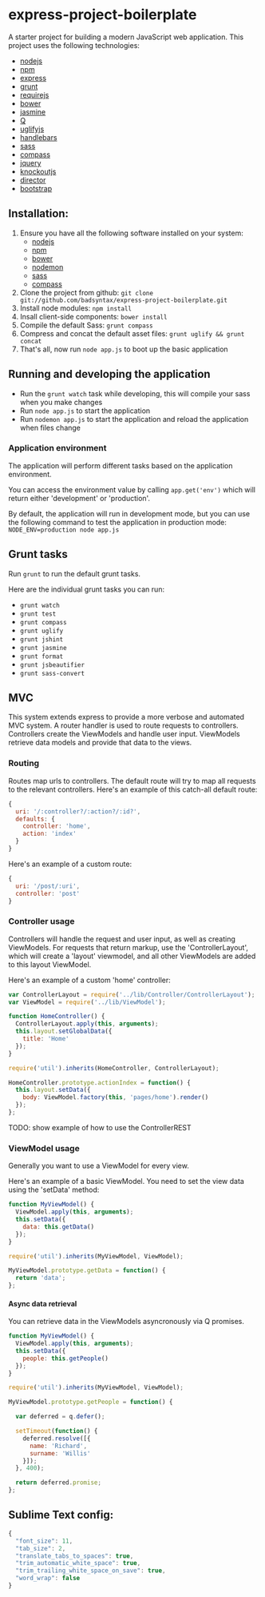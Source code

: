 # express-project-boilerplate

A starter project for building a modern JavaScript web application. This project uses the following technologies:

* [nodejs](http://nodejs.org/)
* [npm](https://npmjs.org/)
* [express](http://expressjs.com/)
* [grunt](http://gruntjs.com/)
* [requirejs](http://requirejs.org/)
* [bower](http://bower.io/)
* [jasmine](http://pivotal.github.io/jasmine/)
* [Q](http://documentup.com/kriskowal/q)
* [uglifyjs](https://github.com/mishoo/UglifyJS)
* [handlebars](http://handlebarsjs.com/)
* [sass](http://sass-lang.com/)
* [compass](http://compass-style.org/)
* [jquery](http://jquery.com/)
* [knockoutjs](http://knockoutjs.com/)
* [director](https://github.com/flatiron/director)
* [bootstrap](http://twitter.github.io/bootstrap/)

## Installation:

1. Ensure you have all the following software installed on your system:
    * [nodejs](http://nodejs.org/)
    * [npm](https://npmjs.org/)
    * [bower](http://bower.io/)
    * [nodemon](https://github.com/remy/nodemon)
    * [sass](http://sass-lang.com/)
    * [compass](http://compass-style.org/)
2. Clone the project from github: `git clone git://github.com/badsyntax/express-project-boilerplate.git`
3. Install node modules: `npm install`
4. Insall client-side components: `bower install`
5. Compile the default Sass: `grunt compass`
6. Compress and concat the default asset files: `grunt uglify && grunt concat`
7. That's all, now run `node app.js` to boot up the basic application

## Running and developing the application

* Run the `grunt watch` task while developing, this will compile your sass when you make changes
* Run `node app.js` to start the application
* Run `nodemon app.js` to start the application and reload the application when files change

### Application environment

The application will perform different tasks based on the application environment.

You can access the environment value by calling `app.get('env')` which will return either
'development' or 'production'.

By default, the application will run in development mode, but you can use the following command to test the application
in production mode: `NODE_ENV=production node app.js`

## Grunt tasks

Run `grunt` to run the default grunt tasks.

Here are the individual grunt tasks you can run:

* `grunt watch`
* `grunt test`
* `grunt compass`
* `grunt uglify`
* `grunt jshint`
* `grunt jasmine`
* `grunt format`
* `grunt jsbeautifier`
* `grunt sass-convert`

## MVC

This system extends express to provide a more verbose and automated MVC system. A router handler is used to
route requests to controllers. Controllers create the ViewModels and handle user input. ViewModels retrieve data
models and provide that data to the views.

### Routing

Routes map urls to controllers. The default route will try to map all requests to the relevant controllers.
Here's an example of this catch-all default route:

```javascript
{
  uri: '/:controller?/:action?/:id?',
  defaults: {
    controller: 'home',
    action: 'index'
  }
}
```

Here's an example of a custom route:

```javascript
{
  uri: '/post/:uri',
  controller: 'post'
}
````

### Controller usage

Controllers will handle the request and user input, as well as creating ViewModels. For requests that return markup,
use the 'ControllerLayout', which will create a 'layout' viewmodel, and all other ViewModels are added to this
layout ViewModel.

Here's an example of a custom 'home' controller:

```javascript
var ControllerLayout = require('../lib/Controller/ControllerLayout');
var ViewModel = require('../lib/ViewModel');

function HomeController() {
  ControllerLayout.apply(this, arguments);
  this.layout.setGlobalData({
    title: 'Home'
  });
}

require('util').inherits(HomeController, ControllerLayout);

HomeController.prototype.actionIndex = function() {
  this.layout.setData({
    body: ViewModel.factory(this, 'pages/home').render()
  });
};
````

TODO: show example of how to use the ControllerREST

### ViewModel usage

Generally you want to use a ViewModel for every view.

Here's an example of a basic ViewModel. You need to set the view data using the 'setData' method:

```javascript
function MyViewModel() {
  ViewModel.apply(this, arguments);
  this.setData({
    data: this.getData()
  });
}

require('util').inherits(MyViewModel, ViewModel);

MyViewModel.prototype.getData = function() {
  return 'data';
};
```

#### Async data retrieval

You can retrieve data in the ViewModels asyncronously via Q promises.

```javascript
function MyViewModel() {
  ViewModel.apply(this, arguments);
  this.setData({
    people: this.getPeople()
  });
}

require('util').inherits(MyViewModel, ViewModel);

MyViewModel.prototype.getPeople = function() {

  var deferred = q.defer();

  setTimeout(function() {
    deferred.resolve([{
      name: 'Richard',
      surname: 'Willis'
    }]);
  }, 400);

  return deferred.promise;
};
```

## Sublime Text config:

```javascript
{
  "font_size": 11,
  "tab_size": 2,
  "translate_tabs_to_spaces": true,
  "trim_automatic_white_space": true,
  "trim_trailing_white_space_on_save": true,
  "word_wrap": false
}
```
